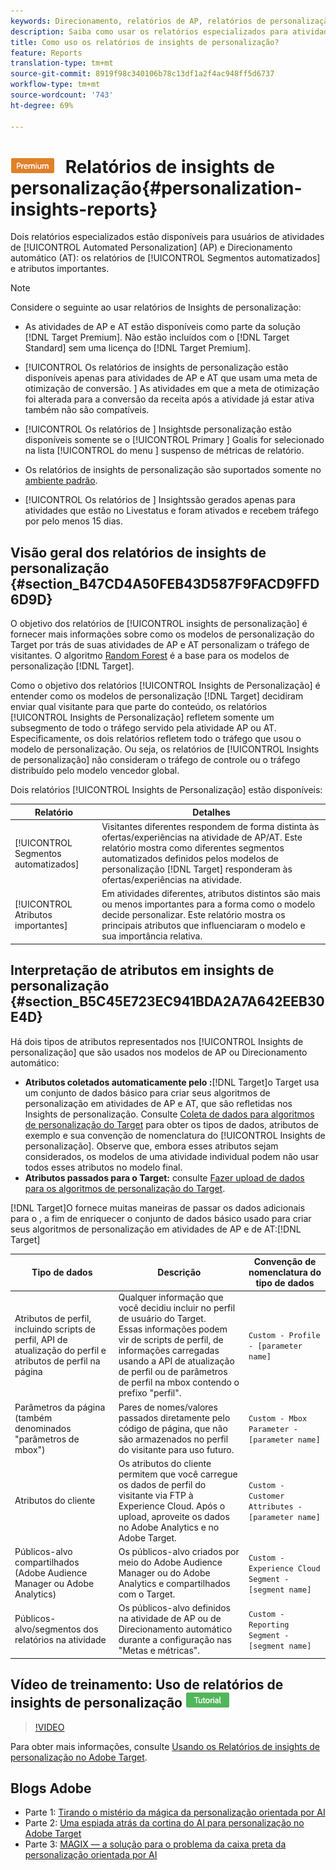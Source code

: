 ```yaml
---
keywords: Direcionamento, relatórios de AP, relatórios de personalização automatizada, direcionamento automático, direcionamento automático, relatório do direcionamento automático, relatório de direcionamento automático, personalização, insights, segmentos automatizados, perguntas frequentes, perguntas frequentes, atributos importantes
description: Saiba como usar os relatórios especializados para atividades Automated Personalization (AP) e Público alvo automático (AT) - Segmentos automatizados e atributos importantes.
title: Como uso os relatórios de insights de personalização?
feature: Reports
translation-type: tm+mt
source-git-commit: 8919f98c340106b78c13df1a2f4ac948ff5d6737
workflow-type: tm+mt
source-wordcount: '743'
ht-degree: 69%

---
```



# ![PREMIUM](/help/assets/premium.png) Relatórios de insights de personalização{#personalization-insights-reports}

Dois relatórios especializados estão disponíveis para usuários de atividades de [!UICONTROL Automated Personalization] (AP) e Direcionamento automático (AT): os relatórios de [!UICONTROL Segmentos automatizados] e atributos importantes.

>[!NOTE]
>
>Considere o seguinte ao usar relatórios de Insights de personalização:
>
>* As atividades de AP e AT estão disponíveis como parte da solução [!DNL Target Premium]. Não estão incluídos com o [!DNL Target Standard] sem uma licença do [!DNL Target Premium].
   >
   >
* [!UICONTROL Os relatórios de insights de personalização estão disponíveis apenas para atividades de AP e AT que usam uma meta de otimização de conversão. ] As atividades em que a meta de otimização foi alterada para a conversão da receita após a atividade já estar ativa também não são compatíveis.
   >
   >
* [!UICONTROL Os relatórios de ] Insightsde personalização estão disponíveis somente se o  [!UICONTROL Primary ] Goalis for selecionado na lista  [!UICONTROL do menu ] suspenso de métricas de relatório.
   >
   >
* Os relatórios de insights de personalização são suportados somente no [ambiente padrão](/help/administrating-target/hosts.md).
   >
   >
* [!UICONTROL Os relatórios de ] Insightssão gerados apenas para atividades que estão no   Livestatus e foram ativados e recebem tráfego por pelo menos 15 dias.


## Visão geral dos relatórios de insights de personalização {#section_B47CD4A50FEB43D587F9FACD9FFD6D9D}

O objetivo dos relatórios de [!UICONTROL insights de personalização] é fornecer mais informações sobre como os modelos de personalização do Target por trás de suas atividades de AP e AT personalizam o tráfego de visitantes.  O algoritmo [Random Forest](/help/c-activities/t-automated-personalization/algo-random-forest.md) é a base para os modelos de personalização [!DNL Target].

Como o objetivo dos relatórios [!UICONTROL Insights de Personalização] é entender como os modelos de personalização [!DNL Target] decidiram enviar qual visitante para que parte do conteúdo, os relatórios [!UICONTROL Insights de Personalização] refletem somente um subsegmento de todo o tráfego servido pela atividade AP ou AT. Especificamente, os dois relatórios refletem todo o tráfego que usou o modelo de personalização. Ou seja, os relatórios de [!UICONTROL Insights de personalização] não consideram o tráfego de controle ou o tráfego distribuído pelo modelo vencedor global.

Dois relatórios [!UICONTROL Insights de Personalização] estão disponíveis:

| Relatório | Detalhes |
|--- |--- |
| [!UICONTROL Segmentos automatizados] | Visitantes diferentes respondem de forma distinta às ofertas/experiências na atividade de AP/AT. Este relatório mostra como diferentes segmentos automatizados definidos pelos modelos de personalização [!DNL Target] responderam às ofertas/experiências na atividade. |
| [!UICONTROL Atributos importantes] | Em atividades diferentes, atributos distintos são mais ou menos importantes para a forma como o modelo decide personalizar. Este relatório mostra os principais atributos que influenciaram o modelo e sua importância relativa. |

## Interpretação de atributos em insights de personalização {#section_B5C45E723EC941BDA2A7A642EEB30E4D}

Há dois tipos de atributos representados nos [!UICONTROL Insights de personalização] que são usados nos modelos de AP ou Direcionamento automático:

* **Atributos coletados automaticamente pelo :**[!DNL Target]o Target usa um conjunto de dados básico para criar seus algoritmos de personalização em atividades de AP e AT, que são refletidas nos Insights de personalização. Consulte [Coleta de dados para algoritmos de personalização do Target](/help/c-activities/t-automated-personalization/ap-data.md) para obter os tipos de dados, atributos de exemplo e sua convenção de nomenclatura do [!UICONTROL Insights de personalização]. Observe que, embora esses atributos sejam considerados, os modelos de uma atividade individual podem não usar todos esses atributos no modelo final.
* **Atributos passados para o Target:** consulte  [Fazer upload de dados para os algoritmos de personalização do Target](/help/c-activities/t-automated-personalization/uploading-data-for-the-target-personalization-algorithms.md).

[!DNL Target]O fornece muitas maneiras de passar os dados adicionais para o , a fim de enriquecer o conjunto de dados básico usado para criar seus algoritmos de personalização em atividades de AP e de AT:[!DNL Target]

| Tipo de dados | Descrição | Convenção de nomenclatura do tipo de dados |
|--- |--- |--- |
| Atributos de perfil, incluindo scripts de perfil, API de atualização do perfil e atributos de perfil na página | Qualquer informação que você decidiu incluir no perfil de usuário do Target.<br>Essas informações podem vir de scripts de perfil, de informações carregadas usando a API de atualização de perfil ou de parâmetros de perfil na mbox contendo o prefixo &quot;perfil&quot;. | `Custom - Profile - [parameter name]` |
| Parâmetros da página (também denominados &quot;parâmetros de mbox&quot;) | Pares de nomes/valores passados diretamente pelo código de página, que não são armazenados no perfil do visitante para uso futuro. | `Custom - Mbox Parameter - [parameter name]` |
| Atributos do cliente | Os atributos do cliente permitem que você carregue os dados de perfil do visitante via FTP à Experience Cloud. Após o upload, aproveite os dados no Adobe Analytics e no Adobe Target. | `Custom - Customer Attributes - [parameter name]` |
| Públicos-alvo compartilhados (Adobe Audience Manager ou Adobe Analytics) | Os públicos-alvo criados por meio do Adobe Audience Manager ou do Adobe Analytics e compartilhados com o Target. | `Custom - Experience Cloud Segment - [segment name]` |
| Públicos-alvo/segmentos dos relatórios na atividade | Os públicos-alvo definidos na atividade de AP ou de Direcionamento automático durante a configuração nas &quot;Metas e métricas&quot;. | `Custom - Reporting Segment - [segment name]` |

## Vídeo de treinamento: Uso de relatórios de insights de personalização  ![Crachá do tutorial](/help/assets/tutorial.png)

>[!VIDEO](https://video.tv.adobe.com/v/25601/)

Para obter mais informações, consulte [Usando os Relatórios de insights de personalização no Adobe Target](https://helpx.adobe.com/target/kt/using/personalization-insights-report-feature-video-use.html).

## Blogs Adobe

* Parte 1: [Tirando o mistério da mágica da personalização orientada por AI](https://theblog.adobe.com/taking-mystery-magic-ai-driven-personalization-part-1/)
* Parte 2: [Uma espiada atrás da cortina do AI para personalização no Adobe Target](https://theblog.adobe.com/a-peek-behind-the-curtain-of-ai-for-personalization-in-adobe-target/)
* Parte 3: [MAGIX — a solução para o problema da caixa preta da personalização orientada por AI](https://theblog.adobe.com/magix-the-solution-to-the-black-box-issue-of-ai-driven-personalization/)
